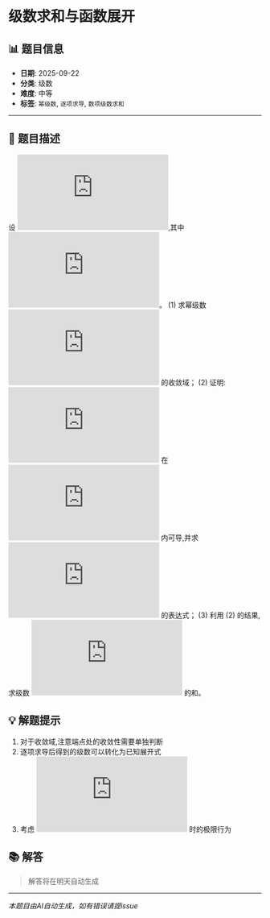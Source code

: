 # 级数求和与函数展开

## 📊 题目信息

- **日期**: 2025-09-22
- **分类**: 级数
- **难度**: 中等
- **标签**: `幂级数`, `逐项求导`, `数项级数求和`

---

## 📝 题目描述

设 ![equation](https://latex.codecogs.com/svg.latex?f(x)%20%3D%20%5Csum_%7Bn%3D1%7D%5E%7B%5Cinfty%7D%20%5Cfrac%7B(-1)%5E%7Bn-1%7D%7D%7Bn%5E2%20%2B%201%7D%20x%5En),其中 ![equation](https://latex.codecogs.com/svg.latex?%7Cx%7C%20%3C%201)。
(1) 求幂级数 ![equation](https://latex.codecogs.com/svg.latex?%5Csum_%7Bn%3D1%7D%5E%7B%5Cinfty%7D%20%5Cfrac%7B(-1)%5E%7Bn-1%7D%7D%7Bn%5E2%20%2B%201%7D%20x%5En) 的收敛域；
(2) 证明:![equation](https://latex.codecogs.com/svg.latex?f(x)) 在 ![equation](https://latex.codecogs.com/svg.latex?(-1%2C1)) 内可导,并求 ![equation](https://latex.codecogs.com/svg.latex?f'(x)) 的表达式；
(3) 利用 (2) 的结果,求级数 ![equation](https://latex.codecogs.com/svg.latex?%5Csum_%7Bn%3D1%7D%5E%7B%5Cinfty%7D%20%5Cfrac%7B(-1)%5E%7Bn-1%7D%20n%7D%7Bn%5E2%20%2B%201%7D) 的和。

## 💡 解题提示

1. 对于收敛域,注意端点处的收敛性需要单独判断
2. 逐项求导后得到的级数可以转化为已知展开式
3. 考虑 ![equation](https://latex.codecogs.com/svg.latex?x%20%5Cto%201%5E-) 时的极限行为

## 📚 解答

> 解答将在明天自动生成

---

*本题目由AI自动生成，如有错误请提issue*
